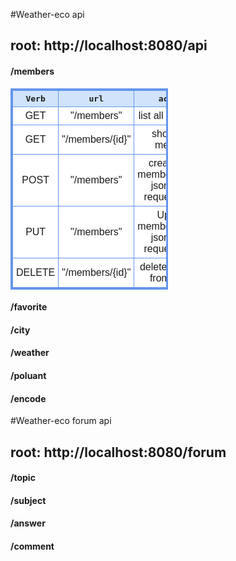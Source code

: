 


#Weather-eco api
## root: http://localhost:8080/api


#### /members 

<table>
	<thead>
		<tr> <th> Verb </th> <th> url </th> <th> action </th> </tr>
	</thead>
	<tbody>
		<tr> <td>GET</td> 		<td>"/members"</td> 		<td> list all members </td> </tr>
		<tr> <td>GET</td> 		<td>"/members/{id}"</td> 	<td> show one member </td> </tr>
		<tr> <td>POST</td> 		<td>"/members"</td> 		<td> create new member(require json file in requestbody) </td> </tr>
		<tr> <td>PUT</td> 		<td>"/members"</td> 		<td> Update member(require json file in requestbody) </td> </tr>
		<tr> <td>DELETE</td> 	<td>"/members/{id}"</td> 	<td> delete member from his Id </td> </tr>
	</tbody>
</table>




#### /favorite
#### /city
#### /weather
#### /poluant
#### /encode

#Weather-eco forum api
## root: http://localhost:8080/forum


#### /topic
#### /subject
#### /answer
#### /comment

<style>
table {
border: medium solid #6495ed;
border-collapse: collapse;
width: 50%;
}
th {
font-family: monospace;
border: thin solid #6495ed;
padding: 5px;
background-color: #D0E3FA;
background-image: url(sky.jpg);
}
td {
font-family: sans-serif;
border: thin solid #6495ed;
padding: 5px;
text-align: center;
background-color: #ffffff;
}
caption {
font-family: sans-serif;
}
</style>


